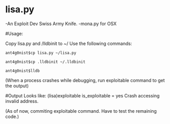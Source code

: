 # lisa.py
-An Exploit Dev Swiss Army Knife. 
-mona.py for OSX

#Usage:

Copy lisa.py and /lldbinit to ~/ 
Use the following commands:

	ant4g0nist$cp lisa.py ~/lisa.py

	ant4g0nist$cp .lldbinit ~/.lldbinit

	ant4g0nist$lldb
	
(When a process crashes while debugging, run exploitable command to get the output)

#Output Looks like:
	(lisa)exploitable 
	is_exploitable = yes
	Crash accessing invalid address.

(As of now, commiting exploitable command. Have to test the remaining code.)
